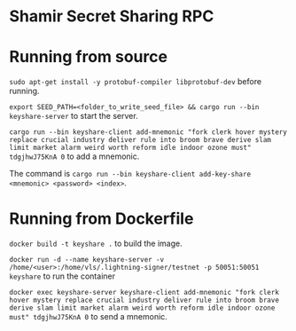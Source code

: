 # Shamir Secret Sharing RPC

# Running from source

`sudo apt-get install -y protobuf-compiler libprotobuf-dev` before running.

`export SEED_PATH=<folder_to_write_seed_file> && cargo run --bin keyshare-server` to start the server.

`cargo run --bin keyshare-client add-mnemonic "fork clerk hover mystery replace crucial industry deliver rule into broom brave derive slam limit market alarm weird worth reform idle indoor ozone must" tdgjhwJ75KnA 0`  to add a mnemonic.

The command is `cargo run --bin keyshare-client add-key-share <mnemonic> <password> <index>`.

# Running from Dockerfile

`docker build -t keyshare .` to build the image.

`docker run -d --name keyshare-server -v /home/<user>:/home/vls/.lightning-signer/testnet -p 50051:50051 keyshare` to run the container

`docker exec keyshare-server keyshare-client add-mnemonic "fork clerk hover mystery replace crucial industry deliver rule into broom brave derive slam limit market alarm weird worth reform idle indoor ozone must" tdgjhwJ75KnA 0` to send a mnemonic.
